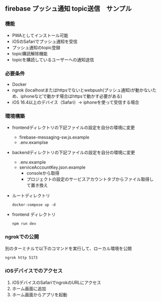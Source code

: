 ## firebase プッシュ通知 topic送信　サンプル

### 機能

- PWAとしてインストール可能
- iOSのSafariでプッシュ通知を受信
- プッシュ通知のtopic登録
- topic購読解除機能
- topicを購読しているユーザーへの通知送信

### 必要条件

- Docker
- ngrok (localhostまたはhttpsでないとwebpush(プッシュ通知)が動かないため、iphoneなどで動かす場合はhttpsで動かす必要がある)
- iOS 16.4以上のデバイス（Safari）→ iphoneを使って受信する場合

### 環境構築
* frontendディレクトリの下記ファイルの設定を自分の環境に変更
	* firebase-messaging-sw.js.example
	* .env.examplse
* backendディレクトリの下記ファイルの設定を自分の環境に変更
  * .env.example
  * serviceAccountKey.json.example
    * consoleから取得
    * プロジェクトの設定のサービスアカウントタブからファイル取得して置き換え
 

* ルートディレクトリ
	```
  docker-compose up -d
  ```
* frontend ディレクトリ
	```
  npm run dev
  ```

### ngrokでの公開

別のターミナルで以下のコマンドを実行して、ローカル環境を公開

```bash
ngrok http 5173
```

### iOSデバイスでのアクセス

1. iOSデバイスのSafariでngrokのURLにアクセス
2. ホーム画面に追加
3. ホーム画面からアプリを起動
